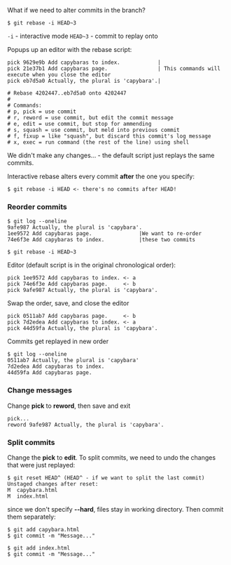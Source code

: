 What if we need to alter commits in the branch?
```
$ git rebase -i HEAD~3
```
`-i` - interactive mode
`HEAD~3` - commit to replay onto

Popups up an editor with the rebase script:
```
pick 9629e9b Add capybaras to index.            |
pick 21e37b1 Add capybaras page.                | This commands will execute when you close the editor
pick eb7d5a0 Actually, the plural is 'capybara'.|

# Rebase 4202447..eb7d5a0 onto 4202447
#
# Commands:
# p, pick = use commit
# r, reword = use commit, but edit the commit message
# e, edit = use commit, but stop for ammending
# s, squash = use commit, but meld into previous commit
# f, fixup = like "squash", but discard this commit's log message
# x, exec = run command (the rest of the line) using shell

```
We didn't make any changes... - the default script just replays the same commits.

Interactive rebase alters every commit **after** the one you specify:
```
$ git rebase -i HEAD <- there's no commits after HEAD!
```
### Reorder commits
```
$ git log --oneline
9afe987 Actually, the plural is 'capybara'.
1ee9572 Add capybaras page.               |We want to re-order 
74e6f3e Add capybaras to index.           |these two commits
```
```
$ git rebase -i HEAD~3
```
Editor (default script is in the original chronological order):
```
pick 1ee9572 Add capybaras to index. <- a
pick 74e6f3e Add capybaras page.     <- b             
pick 9afe987 Actually, the plural is 'capybara'.          
```
Swap the order, save, and close the editor 
```
pick 0511ab7 Add capybaras page.     <- b
pick 7d2edea Add capybaras to index. <- a           
pick 44d59fa Actually, the plural is 'capybara'.          
```
Commits get replayed in new order
```
$ git log --oneline
0511ab7 Actually, the plural is 'capybara'
7d2edea Add capybaras to index.
44d59fa Add capybaras page.
```
### Change messages
Change **pick** to **reword**, then save and exit
```
pick...
reword 9afe987 Actually, the plural is 'capybara'.
```
### Split commits
Change the **pick** to **edit**.
To split commits, we need to undo the changes that were just replayed:
```
$ git reset HEAD^ (HEAD^ - if we want to split the last commit)
Unstaged changes after reset:
M  capybara.html
M  index.html
```
since we don't specify **--hard**, files stay in working directory. Then commit them separately:
```
$ git add capybara.html
$ git commit -m "Message..."
```
```
$ git add index.html
$ git commit -m "Message..."
```